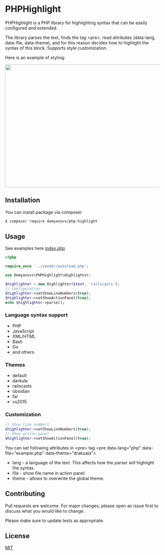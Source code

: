 # PHPHighlight

PHPHighlight is a PHP library for highlighting syntax that can be easily configured and extended.

The library parses the text, finds the tag \<pre>, read attributes (data-lang, data-file, data-theme), and for this reason decides how to highlight the syntax of this block. 
Supports style customization.

Here is an example of styling:

<img width="682" height="399" src="https://codingwar.com/sites/default/files/images/phphighlight.png">

## Installation
You can install package via composer
```bash
$ composer require demyanovs/php-highlight
```

## Usage
See examples here [index.php](../master/examples/index.php)
```php
<?php

require_once '../vendor/autoload.php';

use Demyanovs\PHPHighlight\Highlighter;

$highlighter = new Highlighter($text, 'railscasts');
// Configuration
$highlighter->setShowLineNumbers(true);
$highlighter->setShowActionPanel(true);
echo $highlighter->parse();
```
### Language syntax support
* PHP
* JavaScript
* XML/HTML
* Bash
* Go
* and others

### Themes
* default
* darkula
* railscasts
* obsidian
* far
* vs2015

### Customization
```php
// Show line numbers
$highlighter->setShowLineNumbers(true);
// Show action panel
$highlighter->setShowActionPanel(true);
```

You can set following attributes in \<pre> tag
\<pre data-lang="php" data-file="example.php" data-theme="drakuala">
* lang - a language of the text. This affects how the parser will highlight the syntax.
* file - show file name in action panel.
* theme - allows to overwrite the global theme.

## Contributing
Pull requests are welcome. For major changes, please open an issue first to discuss what you would like to change.

Please make sure to update tests as appropriate.

## License
[MIT](./LICENSE.md)
